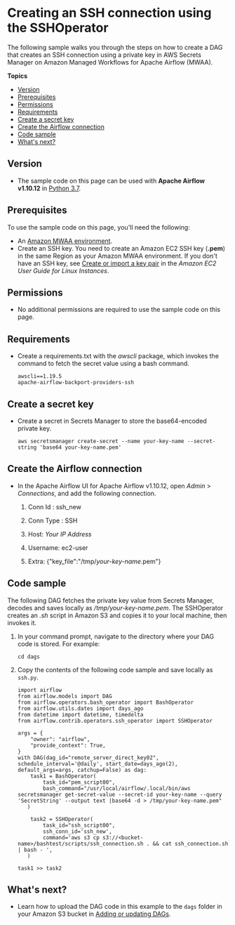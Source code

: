 # Creating an SSH connection using the SSHOperator<a name="samples-ssh"></a>

The following sample walks you through the steps on how to create a DAG that creates an SSH connection using a private key in AWS Secrets Manager on Amazon Managed Workflows for Apache Airflow \(MWAA\)\.

**Topics**
+ [Version](#samples-ssh-version)
+ [Prerequisites](#samples-ssh-prereqs)
+ [Permissions](#samples-ssh-permissions)
+ [Requirements](#samples-ssh-dependencies)
+ [Create a secret key](#samples-ssh-secret)
+ [Create the Airflow connection](#samples-ssh-connection)
+ [Code sample](#samples-ssh-code)
+ [What's next?](#samples-ssh-next-up)

## Version<a name="samples-ssh-version"></a>
+ The sample code on this page can be used with **Apache Airflow v1\.10\.12** in [Python 3\.7](https://www.python.org/dev/peps/pep-0537/)\.

## Prerequisites<a name="samples-ssh-prereqs"></a>

To use the sample code on this page, you'll need the following:
+ An [Amazon MWAA environment](get-started.md)\.
+ Create an SSH key\. You need to create an Amazon EC2 SSH key \(**\.pem**\) in the same Region as your Amazon MWAA environment\. If you don't have an SSH key, see [Create or import a key pair](https://docs.aws.amazon.com/AWSEC2/latest/UserGuide/ec2-key-pairs.html#prepare-key-pair) in the *Amazon EC2 User Guide for Linux Instances*\.

## Permissions<a name="samples-ssh-permissions"></a>
+ No additional permissions are required to use the sample code on this page\.

## Requirements<a name="samples-ssh-dependencies"></a>
+ Create a requirements\.txt with the *awscli* package, which invokes the command to fetch the secret value using a bash command\.

  ```
  awscli==1.19.5
  apache-airflow-backport-providers-ssh
  ```

## Create a secret key<a name="samples-ssh-secret"></a>
+ Create a secret in Secrets Manager to store the base64\-encoded private key\.

  ```
  aws secretsmanager create-secret --name your-key-name --secret-string 'base64 your-key-name.pem'
  ```

## Create the Airflow connection<a name="samples-ssh-connection"></a>
+ In the Apache Airflow UI for Apache Airflow v1\.10\.12, open *Admin* > *Connections*, and add the following connection\.

  1. Conn Id : ssh\_new

  1. Conn Type : SSH

  1. Host: *Your IP Address*

  1. Username: ec2\-user

  1. Extra: \{"key\_file":"/tmp/*your\-key\-name*\.pem"\}

## Code sample<a name="samples-ssh-code"></a>

The following DAG fetches the private key value from Secrets Manager, decodes and saves locally as */tmp/*your\-key\-name*\.pem*\. The SSHOperator creates an *\.sh* script in Amazon S3 and copies it to your local machine, then invokes it\.

1. In your command prompt, navigate to the directory where your DAG code is stored\. For example:

   ```
   cd dags
   ```

1. Copy the contents of the following code sample and save locally as `ssh.py`\.

   ```
   import airflow
   from airflow.models import DAG
   from airflow.operators.bash_operator import BashOperator
   from airflow.utils.dates import days_ago
   from datetime import datetime, timedelta
   from airflow.contrib.operators.ssh_operator import SSHOperator
   
   args = {
       "owner": "airflow",
       "provide_context": True,
   }
   with DAG(dag_id="remote_server_direct_key02", schedule_interval='@daily', start_date=days_ago(2), default_args=args, catchup=False) as dag:
       task1 = BashOperator(
           task_id="pem_script00",
           bash_command="/usr/local/airflow/.local/bin/aws secretsmanager get-secret-value --secret-id your-key-name --query 'SecretString' --output text |base64 -d > /tmp/your-key-name.pem"
      )
   
       task2 = SSHOperator(
           task_id="ssh_script00",
           ssh_conn_id='ssh_new',
           command='aws s3 cp s3://<bucket-name>/bashtest/scripts/ssh_connection.sh . && cat ssh_connection.sh | bash - ',
      )
   
   task1 >> task2
   ```

## What's next?<a name="samples-ssh-next-up"></a>
+ Learn how to upload the DAG code in this example to the `dags` folder in your Amazon S3 bucket in [Adding or updating DAGs](configuring-dag-folder.md)\.